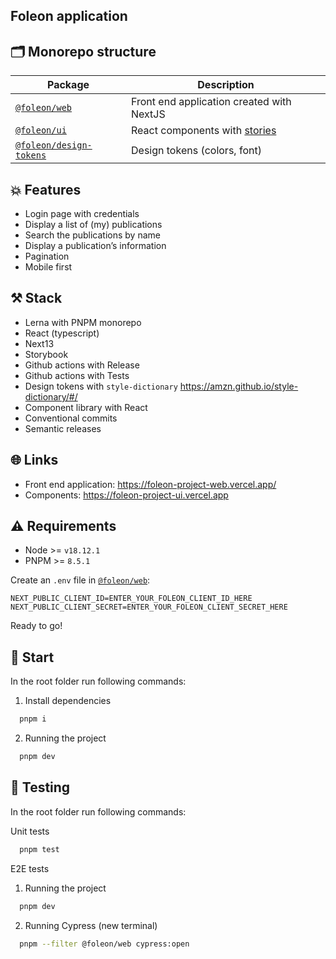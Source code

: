 ## Foleon application

## 🗂 Monorepo structure

| Package                                               | Description                                                                            |
| ----------------------------------------------------- | -------------------------------------------------------------------------------------- |
| [`@foleon/web`](./apps/web)                           | Front end application created with NextJS                                              |
| [`@foleon/ui`](./packages/ui)                         | React components with [stories](https://storybook.js.org/)                             |
| [`@foleon/design-tokens`](./packages/design-tokens)   | Design tokens (colors, font)                                                           |

## 💥 Features

- Login page with credentials
- Display a list of (my) publications
- Search the publications by name
- Display a publication’s information
- Pagination
- Mobile first

## ⚒️ Stack
- Lerna with PNPM monorepo
- React (typescript)
- Next13
- Storybook
- Github actions with Release
- Github actions with Tests
- Design tokens with `style-dictionary` https://amzn.github.io/style-dictionary/#/
- Component library with React
- Conventional commits
- Semantic releases

## 🌐 Links

- Front end application: https://foleon-project-web.vercel.app/
- Components: https://foleon-project-ui.vercel.app

## ⚠️ Requirements

- Node >= `v18.12.1`
- PNPM >= `8.5.1`

Create an `.env` file in [`@foleon/web`](./apps/web):

```
NEXT_PUBLIC_CLIENT_ID=ENTER_YOUR_FOLEON_CLIENT_ID_HERE
NEXT_PUBLIC_CLIENT_SECRET=ENTER_YOUR_FOLEON_CLIENT_SECRET_HERE
```

Ready to go!

## 🚀 Start

In the root folder run following commands:

1. Install dependencies

```bash
  pnpm i
```

2. Running the project

```bash
  pnpm dev
```

## 🚦 Testing

In the root folder run following commands:

Unit tests

```bash
  pnpm test
```

E2E tests

1. Running the project

```bash
  pnpm dev
```

2. Running Cypress (new terminal)

```bash
  pnpm --filter @foleon/web cypress:open
```
